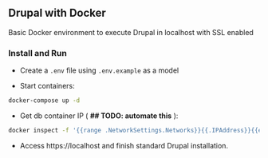 ## Drupal with Docker
Basic Docker environment to execute Drupal in localhost with SSL enabled

### Install and Run

- Create a `.env` file using `.env.example` as a model

- Start containers:

```bash
docker-compose up -d
```

- Get db container IP ( **## TODO: automate this** ):

```bash
docker inspect -f '{{range .NetworkSettings.Networks}}{{.IPAddress}}{{end}}' db
```

- Access https://localhost and finish standard Drupal installation.
